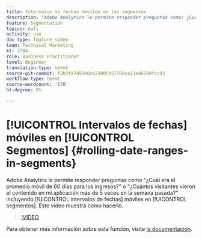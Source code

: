 ```yaml
---
title: Intervalos de fechas móviles en los segmentos
description: 'Adobe Analytics le permite responder preguntas como: ¿Cuál era el promedio móvil de 60 días para los ingresos? o - ¿Cuántos visitantes vieron el contenido en mi aplicación más de 5 veces en la semana pasada? al incluir intervalos de fechas móviles en los segmentos. Este vídeo muestra cómo hacerlo.'
feature: Segmentation
topics: null
activity: use
doc-type: feature video
team: Technical Marketing
kt: 2304
role: Business Practitioner
level: Beginner
translation-type: tm+mt
source-git-commit: f3b3fa7d91b0cb21005b57768ca23ed6700fcc03
workflow-type: tm+mt
source-wordcount: '130'
ht-degree: 0%

---
```



# [!UICONTROL Intervalos de fechas] móviles en [!UICONTROL Segmentos] {#rolling-date-ranges-in-segments}

Adobe Analytics le permite responder preguntas como &quot;¿Cuál era el promedio móvil de 60 días para los ingresos?&quot; o &quot;¿Cuántos visitantes vieron el contenido en mi aplicación más de 5 veces en la semana pasada?&quot; incluyendo [!UICONTROL intervalos de fechas] móviles en [!UICONTROL segmentos]. Este vídeo muestra cómo hacerlo.

>[!VIDEO](https://video.tv.adobe.com/v/25403/?quality=12)

Para obtener más información sobre esta función, visite [la documentación](https://marketing.adobe.com/resources/help/en_US/analytics/segment/index.html?f=seg_build_ui).

